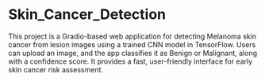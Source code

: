# Skin_Cancer_Detection
This project is a Gradio-based web application for detecting Melanoma skin cancer from lesion images using a trained CNN model in TensorFlow. Users can upload an image, and the app classifies it as Benign or Malignant, along with a confidence score. It provides a fast, user-friendly interface for early skin cancer risk assessment.

